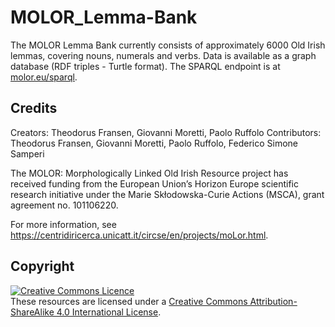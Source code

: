 # MOLOR_Lemma-Bank


The MOLOR Lemma Bank currently consists of approximately 6000 Old Irish lemmas, covering nouns, numerals and verbs. Data is available as a graph database (RDF triples - Turtle format). The SPARQL endpoint is at [molor.eu/sparql](https://molor.eu/sparql).

## Credits


Creators: Theodorus Fransen, Giovanni Moretti, Paolo Ruffolo
Contributors: Theodorus Fransen, Giovanni Moretti, Paolo Ruffolo, Federico Simone Samperi

The MOLOR: Morphologically Linked Old Irish Resource project has received funding from the European Union’s Horizon Europe scientific research initiative under the Marie Skłodowska-Curie Actions (MSCA), grant agreement no. 101106220. 

For more information, see https://centridiricerca.unicatt.it/circse/en/projects/moLor.html.


## Copyright
<a rel="license" href="https://creativecommons.org/licenses/by-sa/4.0/"><img alt="Creative Commons Licence" style="border-width:0" src="https://i.creativecommons.org/l/by-sa/4.0/88x31.png" /></a><br />These resources are licensed under a <a rel="license" href="http://creativecommons.org/licenses/by-sa/4.0/">Creative Commons Attribution-ShareAlike 4.0 International License</a>.
